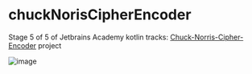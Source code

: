 # chuckNorisCipherEncoder
Stage 5 of 5 of Jetbrains Academy kotlin tracks: [Chuck-Norris-Cipher-Encoder](https://hyperskill.org/projects/300/stages/1690/implement) project

![image](https://user-images.githubusercontent.com/107410128/219793316-dba3e67e-3cf5-4289-ae3c-02d4a59e8d22.png)
